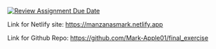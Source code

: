 [![Review Assignment Due Date](https://classroom.github.com/assets/deadline-readme-button-24ddc0f5d75046c5622901739e7c5dd533143b0c8e959d652212380cedb1ea36.svg)](https://classroom.github.com/a/nn2YhwXT)

Link for Netlify site: https://manzanasmark.netlify.app

Link for Github Repo: https://github.com/Mark-Apple01/final_exercise
